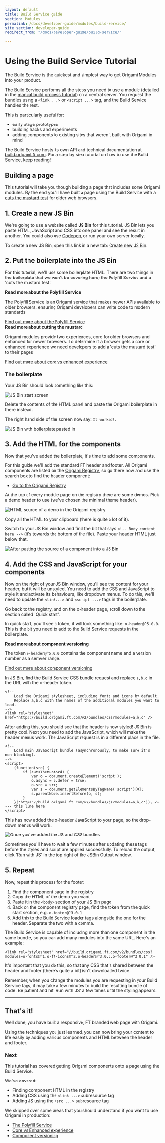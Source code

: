 ```yaml
---
layout: default
title: Build Service guide
section: Modules
permalink: /docs/developer-guide/modules/build-service/
site_section: developer-guide
redirect_from: "/docs/developer-guide/build-service/"

---
```


<h1>Using the Build Service <span class="o-labels o-labels--big">Tutorial</span></h1>

The Build Service is the quickest and simplest way to get Origami Modules into your product.

The Build Service performs all the steps you need to use a module (detailed in the [manual build process tutorial]({{site.baseurl}}/docs/developer-guide/modules/building-modules/)) on a central server. You request the bundles using a `<link ...>` or `<script ...>` tag, and the Build Service handles the rest.

This is particularly useful for:

- early stage prototypes
- building hacks and experiments
- adding components to existing sites that weren't built with Origami in mind

The Build Service hosts its own API and technical documentation at [build.origami.ft.com](http://build.origami.ft.com). For a step by step tutorial on how to use the Build Service, keep reading!


## Building a page

This tutorial will take you though building a page that includes some Origami modules. By the end you'll have built a page using the Build Service with a [cuts the mustard test]({{site.baseurl}}/docs/developer-guide/modules/core-vs-enhanced-experience/) for older web browsers.

## 1. Create a new JS Bin
We're going to use a website called **JS Bin** for this tutorial. JS Bin lets you paste HTML, JavaScript and CSS into one panel and see the result in another. You could also use [Codepen](http://codepen.io/pen/?editors=1000), or run your own server locally.

To create a new JS Bin, open this link in a new tab: [Create new JS Bin](https://jsbin.com/?html,output).

## 2. Put the boilerplate into the JS Bin
For this tutorial, we'll use some boilerplate HTML. There are two things in the boilerplate that we won't be covering here; the Polyfill Service and a 'cuts the mustard test'.

<aside class='read-more'>
<strong>Read more about the Polyfill Service</strong>
<p>The Polyfill Service is an Origami service that makes newer APIs available to older browsers, ensuring Origami developers can write code to modern standards</p>
<a class='o-buttons' href='{{site.baseurl}}/docs/developer-guide/modules/core-vs-enhanced-experience/'>Find out more about the Polyfill Service</a>
</aside>

<aside class='read-more'>
<strong>Read more about cutting the mustard</strong>
<p>Origami modules provide two experiences, core for older browsers and enhanced for newer browsers. To determine if a browser gets a core or enhanced experience we need developers to add a 'cuts the mustard test' to their pages</p>
<a class='o-buttons' href='{{site.baseurl}}/docs/developer-guide/modules/'>Find out more about core vs enhanced experience</a>
</aside>

### The boilerplate
<div class="o-techdocs-gist" data-repo="Financial-Times/ft-origami" data-branch="gh-pages" data-path="/examples/build-service-tutorial-boilerplate.html"></div>


Your JS Bin should look something like this:

![JS Bin start screen](/img/build-service-tutorial/js-bin-start-page.png)

Delete the contents of the HTML panel and paste the Origami boilerplate in there instead.

The right hand side of the screen now say: `It worked!`.

![JS Bin with boilerplate pasted in](/img/build-service-tutorial/js-bin-with-boilerplate.png)


## 3. Add the HTML for the components

Now that you've added the boilerplate, it's time to add some components.

For this guide we'll add the standard FT header and footer. All Origami components are listed on the [Origami Registry](http://registry.origami.ft.com), so go there now and use the search box to find the header component:

* [Go to the Origami Registry](http://registry.origami.ft.com)

At the top of every module page on the registry there are some demos. Pick a demo header to use (we've chosen the minimal theme header).

![HTML source of a demo in the Origami registry](/img/build-service-tutorial/registry-demo-html.png)

Copy all the HTML to your clipboard (there is quite a lot of it).

Switch to your JS Bin window and find the bit that says `<!-- Body content here -->` (it's towards the bottom of the file).  Paste your header HTML just below that.

![After pasting the source of a component into a JS Bin](/img/build-service-tutorial/jsbin-unstyled-component.png)

## 4. Add the CSS and JavaScript for your components

Now on the right of your JS Bin window, you'll see the content for your header, but it will be unstyled.  You need to add the CSS and JavaScript to style it and activate its behaviours, like dropdown menus. To do this, we'll need to update the `<link...>` and `<script ...>` tags in the boilerplate.

Go back to the registry, and on the o-header page, scroll down to the section called 'Quick start'.

In quick start, you'll see a token, it will look something like: `o-header@^5.0.0`. This is the bit you need to add to the Build Service requests in the boilerplate.

<aside class='read-more'>
<strong>Read more about component versioning</strong>
<p>The token <code>o-header@^5.0.0</code> contains the component name and a version number as a semver range.</p>
<a class='o-buttons' href='{{site.baseurl}}/docs/developer-guide/modules/module-versioning/'>Find out more about component versioning</a>
</aside>

In JS Bin, find the Build Service CSS bundle request and replace `a,b,c` in the URL with the o-header token.

```
<!--
	Load the Origami stylesheet, including fonts and icons by default.
	Replace a,b,c with the names of the additional modules you want to load.
-->
<link rel="stylesheet" href="https://build.origami.ft.com/v2/bundles/css?modules=a,b,c" />
```

After adding this, you should see that the header is now styled! JS Bin is pretty cool.
Next you need to add the JavaScript, which will make the header menus work. The JavaScript request is in a different place in the file.

```
<!--
	Load main JavaScript bundle (asynchronously, to make sure it's non-blocking).
-->
<script>
	(function(src) {
		if (cutsTheMustard) {
			var o = document.createElement('script');
			o.async = o.defer = true;
			o.src = src;
			var s = document.getElementsByTagName('script')[0];
			s.parentNode.insertBefore(o, s);
		}
	}('https://build.origami.ft.com/v2/bundles/js?modules=a,b,c')); <---- this line here
</script>
```
This has now added the o-header JavaScript to your page, so the drop-down menus will work.

![Once you've added the JS and CSS bundles](/img//build-service-tutorial/jsbin-styled-component.png)

<aside>Sometimes you'll have to wait a few minutes after updating these tags before the styles and script are applied successfully.  To reload the output, click 'Run with JS' in the top right of the JSBin Output window.</aside>


## 5. Repeat

Now, repeat this process for the footer:

1. Find the component page in the registry
1. Copy the HTML of the demo you want
1. Paste it in the `<body>` section of your JS Bin page
1. Back on the component registry page, find the token from the quick start section, e.g. `o-footer@^3.0.1`
1. Add this to the Build Service loader tags alongside the one for the header. Separate the two with a comma.

The Build Service is capable of including more than one component in the same bundle, so you can add many modules into the same URL.  Here's an example:

	<link rel="stylesheet" href="//build.origami.ft.com/v2/bundles/css?modules=o-fonts@^1,o-ft-icons@^2,o-header@^3.0.3,o-footer@^3.0.1" />

It's important that you do this, so that any CSS that's shared between the header and footer (there's quite a bit) isn't downloaded twice.

<aside>Remember, when you change the modules you are requesting in your Build Service tags, it may take a few minutes to build the resulting bundle of code.  Be patient and hit 'Run with JS' a few times until the styling appears.</aside>


----

## That's it!

Well done, you have built a responsive, FT branded web page with Origami.

Using the techniques you just learned, you can now bring your content to life easily by adding various components and HTML between the header and footer.

### Next

This tutorial has covered getting Origami components onto a page using the Build Service.

We've covered:

- Finding component HTML in the registry
- Adding CSS using the `<link ...>` subresource tag
- Adding JS using the `<src ...>` subresource tag

We skipped over some areas that you should understand if you want to use Origami in production:

- [The Polyfill Service](/docs/developer-guide/modules/using-the-polyfill-service/)
- [Core vs Enhanced experience](/docs/developer-guide/modules/cuts-the-mustard/)
- [Component versioning](/docs/developer-guide/modules/component-versioning/)
